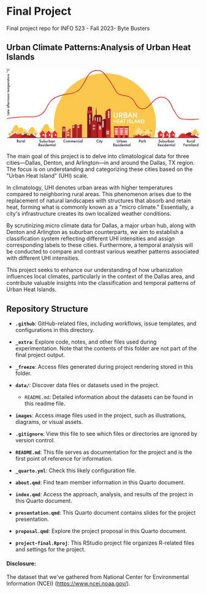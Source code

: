 # Final Project

Final project repo for INFO 523 - Fall 2023- Byte Busters

## Urban Climate Patterns:Analysis of Urban Heat Islands

![UHI Title](./images/UHI_Title.png)


The main goal of this project is to delve into climatological data for three cities—Dallas, Denton, and Arlington—in and around the Dallas, TX region. The focus is on understanding and categorizing these cities based on the "Urban Heat Island" (UHI) scale.

In climatology, UHI denotes urban areas with higher temperatures compared to neighboring rural areas. This phenomenon arises due to the replacement of natural landscapes with structures that absorb and retain heat, forming what is commonly known as a "micro climate." Essentially, a city's infrastructure creates its own localized weather conditions.

By scrutinizing micro climate data for Dallas, a major urban hub, along with Denton and Arlington as suburban counterparts, we aim to establish a classification system reflecting different UHI intensities and assign corresponding labels to these cities. Furthermore, a temporal analysis will be conducted to compare and contrast various weather patterns associated with different UHI intensities.

This project seeks to enhance our understanding of how urbanization influences local climates, particularly in the context of the Dallas area, and contribute valuable insights into the classification and temporal patterns of Urban Heat Islands.

## Repository Structure

- **`.github`**: GitHub-related files, including workflows, issue templates, and configurations in this directory.

- **`_extra`**: Explore code, notes, and other files used during experimentation. Note that the contents of this folder are not part of the final project output.

- **`_freeze`**: Access files generated during project rendering stored in this folder.

- **`data/`**: Discover data files or datasets used in the project.

    - `README.md`: Detailed information about the datasets can be found in this readme file.

- **`images`**: Access image files used in the project, such as illustrations, diagrams, or visual assets.

- **`.gitignore`**: View this file to see which files or directories are ignored by version control.

- **`README.md`**: This file serves as documentation for the project and is the first point of reference for information.

- **`_quarto.yml`**: Check this likely configuration file.

- **`about.qmd`**: Find team member information in this Quarto document.

- **`index.qmd`**: Access the approach, analysis, and results of the project in this Quarto document.

- **`presentation.qmd`**: This Quarto document contains slides for the project presentation.

- **`proposal.qmd`**: Explore the project proposal in this Quarto document.

- **`project-final.Rproj`**: This RStudio project file organizes R-related files and settings for the project.

#### Disclosure:

The dataset that we've gathered from National Center for Environmental Information (NCEI) (<https://www.ncei.noaa.gov/>).